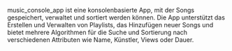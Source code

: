 music_console_app ist eine konsolenbasierte App, mit der Songs gespeichert, verwaltet und sortiert werden können. Die App unterstützt das Erstellen und Verwalten von Playlists, das Hinzufügen neuer Songs und bietet mehrere Algorithmen für die Suche und Sortierung nach verschiedenen Attributen wie Name, Künstler, Views oder Dauer.

